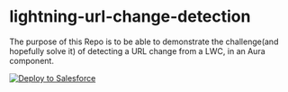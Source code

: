 # lightning-url-change-detection
The purpose of this Repo is to be able to demonstrate the challenge(and hopefully solve it) of detecting a URL change from a LWC, in an Aura component.

<a href="https://githubsfdeploy.herokuapp.com?owner=endrit-sino-liqid&repo=git@github.com:endrit-sino-liqid/lightning-url-change-detection.git&ref=main">
  <img alt="Deploy to Salesforce"
       src="https://raw.githubusercontent.com/afawcett/githubsfdeploy/master/deploy.png">
</a>